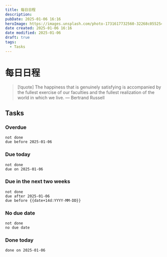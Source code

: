 ```yaml
---
title: 每日日程
description: 
pubDate: 2025-01-06 16:16
heroImage: https://images.unsplash.com/photo-1731617732560-32268c055254?crop=entropy&cs=srgb&fm=jpg&ixid=M3w2Mjc5MjV8MHwxfHJhbmRvbXx8fHx8fHx8fDE3MzYxNTEzNzh8&ixlib=rb-4.0.3&q=85&w=1200h=400
date created: 2025-01-06 16:16
date modified: 2025-01-06
draft: true
tags:
  - Tasks
---
```


# 每日日程

> [!quote] The happiness that is genuinely satisfying is accompanied by the fullest exercise of our faculties and the fullest realization of the world in which we live.
> — Bertrand Russell


## Tasks
### Overdue
```tasks
not done
due before 2025-01-06
```

### Due today
```tasks
not done
due on 2025-01-06
```

### Due in the next two weeks

```tasks
not done
due after 2025-01-06
due before {{date+14d:YYYY-MM-DD}}
```

### No due date
```tasks
not done
no due date
```

### Done today
```tasks
done on 2025-01-06
```
